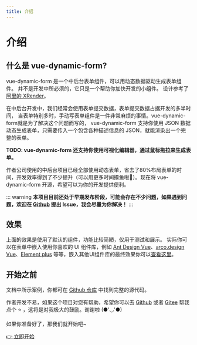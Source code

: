 ```yaml
---
title: 介绍
---
```


<script setup>
import DynamicFormBasicUseage from '../examples/BasicUseageDoc.vue'
</script>

# 介绍

## 什么是 vue-dynamic-form?

vue-dynamic-form 是一个中后台表单组件，可以用动态数据驱动生成表单组件。
并不是开发中所必须的，它只是一个帮助你加快开发的小组件。
设计参考了 [阿里的 XRender](https://xrender.fun/form-render)。

在中后台开发中，我们经常会使用表单提交数据，表单提交数据占据开发的多半时间，
当表单特别多时，手动写表单组件是一件非常麻烦的事情。vue-dynamic-form就是为了解决这个问题而写的，
vue-dynamic-form 支持你使用 JSON 数据动态生成表单，只需要传入一个包含各种描述信息的 JSON，就能渲染出一个完整的表单。

**TODO: vue-dynamic-form 还支持你使用可视化编辑器，通过鼠标拖拉来生成表单。**

作者公司使用的中后台项目已经全部使用动态表单，省去了80%布局表单的时间，开发效率得到了不少提升（可以用更多时间摸鱼啦🤭）。现在将 vue-dynamic-form 开源，希望可以为你的开发提供便利。

::: warning
**本项目目前还处于早期发布阶段，可能会存在不少问题，如果遇到问题，欢迎在 [Github](https://github.com/imengyu/vue-dynamic-form/issues) 提出 Issue，我会尽量为你解决！**
:::

## 效果

<DynamicFormBasicUseage />

上面的效果是使用了默认的组件，功能比较简陋，仅用于测试和展示。
实际你可以在表单中嵌入使用你喜欢的 UI 组件库，例如 [Ant Design Vue](https://www.antdv.com/docs/vue/getting-started-cn)、[arco.design Vue](https://arco.design/vue/docs/start)、[Element plus](https://element-plus.gitee.io/zh-CN/guide/installation.html) 等等，嵌入其他UI组件库的最终效果你可以[查看这里](./register-controls.md#案例)。

## 开始之前

文档中所示案例，你都可在 [Github 仓库](https://github.com/imengyu/vue-dynamic-form/tree/master/src/example/views) 中找到完整的源代码。

作者开发不易，如果这个项目对您有帮助，希望你可以去 [Github](https://github.com/imengyu/vue-dynamic-form) 或者 [Gitee](https://gitee.com/imengyu/vue-dynamic-form) 帮我点个 ⭐ ，这将是对我极大的鼓励。谢谢啦 (●'◡'●)

如果你准备好了，那我们就开始吧~

[👉 立即开始](./getting-started.md)
